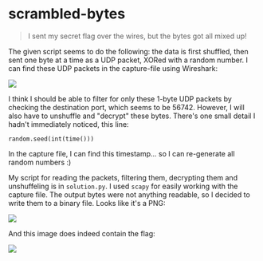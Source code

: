 # scrambled-bytes

> I sent my secret flag over the wires, but the bytes got all mixed up!

The given script seems to do the following: the data is first shuffled, then sent one byte at a time as a UDP packet, XORed with a random number. I can find these UDP packets in the capture-file using Wireshark:

![](https://imgur.com/ZZDMUfv.png)

I think I should be able to filter for only these 1-byte UDP packets by checking the destination port, which seems to be 56742. However, I will also have to unshuffle and "decrypt" these bytes. There's one small detail I hadn't immediately noticed, this line:

```
random.seed(int(time()))
```

In the capture file, I can find this timestamp... so I can re-generate all random numbers :)

My script for reading the packets, filtering them, decrypting them and unshuffeling is in `solution.py`. I used `scapy` for easily working with the capture file. The output bytes were not anything readable, so I decided to write them to a binary file. Looks like it's a PNG:

![](https://i.imgur.com/gAraZfz.png)

And this image does indeed contain the flag:

![](https://i.imgur.com/iKThfyF.png)
